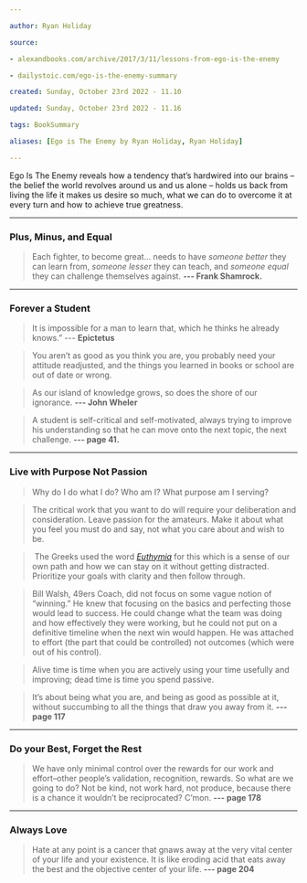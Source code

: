 ```yaml
---

author: Ryan Holiday

source:

- alexandbooks.com/archive/2017/3/11/lessons-from-ego-is-the-enemy

- dailystoic.com/ego-is-the-enemy-summary

created: Sunday, October 23rd 2022 - 11.10

updated: Sunday, October 23rd 2022 - 11.16

tags: BookSummary

aliases: [Ego is The Enemy by Ryan Holiday, Ryan Holiday]

---
```

Ego Is The Enemy reveals how a tendency that’s hardwired into our brains – the belief the world revolves around us and us alone – holds us back from living the life it makes us desire so much, what we can do to overcome it at every turn and how to achieve true greatness.

---
### Plus, Minus, and Equal

> Each fighter, to become great... needs to have _someone better_ they can learn from, _someone lesser_ they can teach, and _someone equal_ they can challenge themselves against.
> **\--- Frank Shamrock.**

---
### Forever a Student

>It is impossible for a man to learn that, which he thinks he already knows.”
>--- **Epictetus**

> You aren’t as good as you think you are, you probably need your attitude readjusted, and the things you learned in books or school are out of date or wrong.

> As our island of knowledge grows, so does the shore of our ignorance.
> **--- John Wheler**

> A student is self-critical and self-motivated, always trying to improve his understanding so that he can move onto the next topic, the next challenge. 
> **--- page 41.**

---
### Live with Purpose Not Passion

> Why do I do what I do? Who am I? What purpose am I serving?

> The critical work that you want to do will require your deliberation and consideration. Leave passion for the amateurs. Make it about what you feel you must do and say, not what you care about and wish to be.

>  The Greeks used the word [_Euthymia_](https://dailystoic.com/trust-yourself/) for this which is a sense of our own path and how we can stay on it without getting distracted. Prioritize your goals with clarity and then follow through.

> Bill Walsh, 49ers Coach, did not focus on some vague notion of “winning.” He knew that focusing on the basics and perfecting those would lead to success. He could change what the team was doing and how effectively they were working, but he could not put on a definitive timeline when the next win would happen. He was attached to effort (the part that could be controlled) not outcomes (which were out of his control).  

> Alive time is time when you are actively using your time usefully and improving; dead time is time you spend passive.

> It’s about being what you are, and being as good as possible at it, without succumbing to all the things that draw you away from it.
> **--- page 117**

---
### Do your Best, Forget the Rest

> We have only minimal control over the rewards for our work and effort–other people’s validation, recognition, rewards. So what are we going to do? Not be kind, not work hard, not produce, because there is a chance it wouldn’t be reciprocated? C’mon.
> **--- page 178**

---
### Always Love

> Hate at any point is a cancer that gnaws away at the very vital center of your life and your existence. It is like eroding acid that eats away the best and the objective center of your life. 
> **--- page 204**